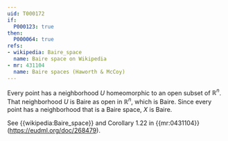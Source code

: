 ```yaml
---
uid: T000172
if:
  P000123: true
then:
  P000064: true
refs:
- wikipedia: Baire_space
  name: Baire space on Wikipedia
- mr: 431104
  name: Baire spaces (Haworth & McCoy)
---
```


Every point has a neighborhood $U$ homeomorphic to an open subset of $\mathbb R^n$.  That neighborhood $U$ is Baire as open in $\mathbb R^n$, which is Baire.  Since every point has a neighborhood that is a Baire space, $X$ is Baire.

See {{wikipedia:Baire_space}} and Corollary 1.22 in {{mr:0431104}} (<https://eudml.org/doc/268479>).
